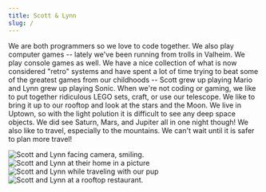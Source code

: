 ```yaml
---
title: Scott & Lynn
slug: /
---
```


We are both programmers so we love to code together. We also play computer games -- lately we've been running from trolls in Valheim. We play console games as well. We have a nice collection of what is now considered "retro" systems and have spent a lot of time trying to beat some of the greatest games from our childhoods -- Scott grew up playing Mario and Lynn grew up playing Sonic.
When we're not coding or gaming, we like to put together ridiculous LEGO sets, craft, or use our telescope. We like to bring it up to our rooftop and look at the stars and the Moon. We live in Uptown, so with the light polution it is difficult to see any deep space objects. We did see Saturn, Mars, and Jupiter all in one night though!
We also like to travel, especially to the mountains. We can't wait until it is safer to plan more travel!

![Scott and Lynn facing camera, smiling.](/img/outandabout.jpg)
![Scott and Lynn at their home in a picture](/img/lynn_scott.jpg)
![Scott and Lynn while traveling with our pup](/img/withbobby.jpg)
![Scott and Lynn at a rooftop restaurant.](/img/rooftop.jpg)
